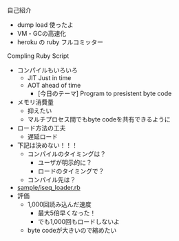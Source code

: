自己紹介
- dump load 使ったよ
- VM・GCの高速化
- heroku の ruby フルコミッター

Compling Ruby Script
- コンパイルもいろいろ
  - JIT Just in time
  - AOT ahead of time
    - [今日のテーマ] Program to presistent byte code
- メモリ消費量
  - 抑えたい
  - マルチプロセス間でもbyte codeを共有できるように
- ロード方法の工夫
  - 遅延ロード
- 下記は決めない！！！
  - コンパイルのタイミングは？
    - ユーザが明示的に？
    - ロードのタイミングで？
  - コンパイル先は？
- [sample/iseq_loader.rb](https://github.com/ruby/ruby/blob/v2_3_0_preview2/sample/iseq_loader.rb)
- 評価
  - 1,000回読み込んだ速度
    - 最大5倍早くなった！
    - でも1,000回もロードしないよ
  - byte codeが大きいので縮めたい
